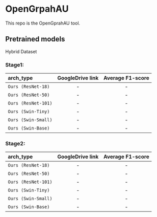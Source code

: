 # OpenGrpahAU



This repo is the OpenGprahAU tool.

## Pretrained models

Hybrid Dataset

### Stage1:

|arch_type|GoogleDrive link| Average F1-score|
| :--- | :---: |  :---: |
|`Ours (ResNet-18)`| -| - |
|`Ours (ResNet-50)`| - | - |
|`Ours (ResNet-101)`| - | -  |
|`Ours (Swin-Tiny)`| - | - |
|`Ours (Swin-Small)`| - | - |
|`Ours (Swin-Base)`| - | - |


### Stage2:

|arch_type|GoogleDrive link| Average F1-score|
| :--- | :---: |  :---: |
|`Ours (ResNet-18)`| -| - |
|`Ours (ResNet-50)`| - | - |
|`Ours (ResNet-101)`| - | -  |
|`Ours (Swin-Tiny)`| - | - |
|`Ours (Swin-Small)`| - | - |
|`Ours (Swin-Base)`| - | - |
